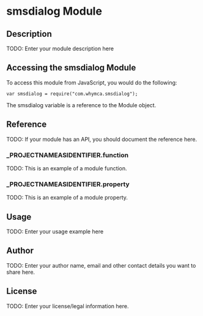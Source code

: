 # smsdialog Module

## Description

TODO: Enter your module description here

## Accessing the smsdialog Module

To access this module from JavaScript, you would do the following:

	var smsdialog = require("com.whymca.smsdialog");

The smsdialog variable is a reference to the Module object.	

## Reference

TODO: If your module has an API, you should document
the reference here.

### ___PROJECTNAMEASIDENTIFIER__.function

TODO: This is an example of a module function.

### ___PROJECTNAMEASIDENTIFIER__.property

TODO: This is an example of a module property.

## Usage

TODO: Enter your usage example here

## Author

TODO: Enter your author name, email and other contact
details you want to share here. 

## License

TODO: Enter your license/legal information here.
